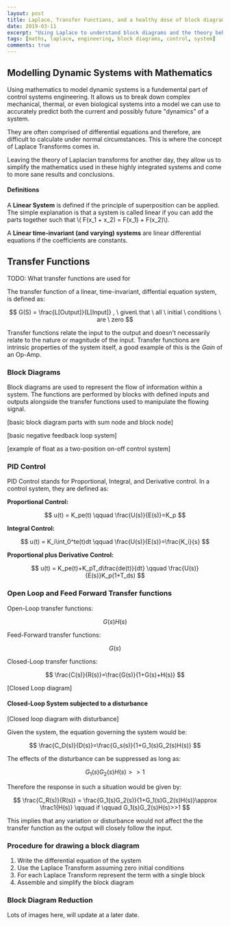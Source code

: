 ```yaml
---
layout: post
title: Laplace, Transfer Functions, and a healthy dose of block diagrams.
date: 2019-03-11
excerpt: "Using Laplace to understand block diagrams and the theory behind basic control systems"
tags: [maths, laplace, engineering, block diagrams, control, system]
comments: true
---
```


## Modelling Dynamic Systems with Mathematics

Using mathematics to model dynamic systems is a fundemental part of control systems engineering. It allows us to break down complex mechanical, thermal, or even biological systems into a model we can use to accurately predict both the current and possibly future "dynamics" of a system. 

They are often comprised of differential equations and therefore, are difficult to calculate under normal circumstances. This is where the concept of Laplace Transforms comes in.

Leaving the theory of Laplacian transforms for another day, they allow us to simplify the mathematics used in these highly integrated systems and come to more sane results and conclusions.

#### Definitions

A **Linear System** is defined if the principle of superposition can be applied. The simple explanation is that a system is called linear if you can add the parts together such that \\(  F(x_1 + x_2) = F(x_1) + F(x_2)\\).

A **Linear time-invariant (and varying) systems** are linear differential equations if the coefficients are constants. 

## Transfer Functions

TODO:  What transfer functions are used for

The transfer function of a linear, time-invariant, diffential equation system, is defined as:

$$
G(S) = \frac{L[Output]}{L[Input]} , \ given\ that \ all \ initial \ conditions \ are \ zero
$$

Transfer functions relate the input to the output and doesn't necessarily relate to the nature or magnitude of the input. Transfer functions are intrinsic properties of the system itself, a good example of this is the *Gain* of an Op-Amp.

### Block Diagrams

Block diagrams are used to represent the flow of information within a system. The functions are performed by blocks with defined inputs and outputs alongside the transfer functions used to manipulate the flowing signal.

[basic block diagram parts with sum node and block node]

[basic negative feedback loop system]

[example of float as a two-position on-off control system]

### PID Control

PID Control stands for Proportional, Integral, and Derivative control. In a control system, they are defined as:

**Proportional Control:**


$$
u(t) = K_pe(t) \qquad \frac{U(s)}{E(s)}=K_p
$$


**Integral Control:**

$$
u(t) = K_i\int_0^te(t)dt \qquad \frac{U(s)}{E(s)}=\frac{K_i}{s}
$$


**Proportional plus Derivative Control:**

$$
u(t) = K_pe(t)+K_pT_d\frac{de(t)}{dt} \qquad \frac{U(s)}{E(s)}K_p(1+T_ds)
$$


### Open Loop and Feed Forward Transfer functions

Open-Loop transfer functions:

$$
G(s)H(s)
$$

Feed-Forward transfer functions:

$$
G(s)
$$

Closed-Loop transfer functions:

$$
\frac{C(s)}{R(s)}=\frac{G(s)}{1+G(s)+H(s)}
$$

[Closed Loop diagram]

#### Closed-Loop System subjected to a disturbance

[Closed loop diagram with disturbance]

Given the system, the equation governing the system would be:

$$
\frac{C_D(s)}{D(s)}=\frac{G_s(s)}{1+G_1(s)G_2(s)H(s)}
$$

The effects of the disturbance can be suppressed as long as:

$$
G_1(s)G_2(s)H(s) >> 1
$$

Therefore the response in such a situation would be given by:

$$
\frac{C_R(s)}{R(s)} = \frac{G_1(s)G_2(s)}{1+G_1(s)G_2(s)H(s)}\approx \frac1{H(s)} \qquad if \qquad G_1(s)G_2(s)H(s)>>1
$$

This implies that any variation or disturbance would not affect the the transfer function as the output will closely follow the input.



### Procedure for drawing a block diagram

1. Write the differential equation of the system
2. Use the Laplace Transform assuming zero initial conditions
3. For each Laplace Transform represent the term with a single block
4. Assemble and simplify the block diagram

### Block Diagram Reduction

Lots of images here, will update at a later date.